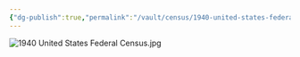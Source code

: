 ```yaml
---
{"dg-publish":true,"permalink":"/vault/census/1940-united-states-federal-census-3/","tags":["Harriet-Ann-Skaggs"]}
---
```


![1940 United States Federal Census.jpg](/img/user/assets/1940%20United%20States%20Federal%20Census.jpg)